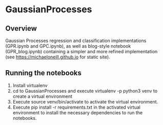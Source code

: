 # GaussianProcesses

## Overview

Gaussian Processes regression and classification implementations (GPR.ipynb and GPC.ipynb), as well as blog-style notebook (GPR_blog.ipynb) containing a simpler and more refined implementation (see https://michaeloneill.github.io for static site).

## Running the notebooks

1. Install virtualenv
1. cd to GaussianProcesses and execute virtualenv -p python3 venv to create a virtual environment
2. Execute source venv/bin/activate to activate the virtual environment.
3. Execute  pip install -r  requirements.txt in the activated virtual environment to install the necessary dependencies to run the notebooks.